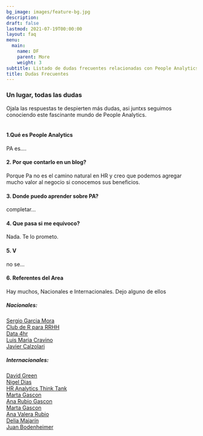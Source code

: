 ```yaml
---
bg_image: images/feature-bg.jpg
description: 
draft: false
lastmod: 2021-07-19T00:00:00
layout: faq
menu:
  main:
    name: DF
    parent: More
    weight: 3
subtitle: Listado de dudas frecuentes relacionadas con People Analytics.
title: Dudas Frecuentes
---
```


### Un lugar, todas las dudas

Ojala las respuestas te despierten más dudas, asi juntxs seguimos conociendo este fascinante mundo de People Analytics.<br> <br>

#### 1.Qué es People Analytics

PA es....

#### 2. Por que contarlo en un blog?

Porque Pa no es el camino natural en HR  y creo que podemos agregar mucho valor al negocio si conocemos sus beneficios.

#### 3. Donde puedo aprender sobre PA?

completar...

#### 4. Que pasa si me equivoco?

Nada. Te lo prometo.

#### 5. V

no se...

#### 6. Referentes del Area

Hay muchos, Nacionales e Internacionales. Dejo alguno de ellos

##### Nacionales:

[Sergio  Garcia Mora](https://www.linkedin.com/in/sergiogarciamora/)<br>[Club de R para RRHH](https://r4hr.club/) <br>[Data 4hr](https://data-4hr.com/) <br>[Luis Maria Cravino](https://www.linkedin.com/in/luis-maria-cravino/)<br>[Javier Calzolari](https://www.linkedin.com/in/luis-maria-cravino/)

##### Internacionales:

[David Green](https://www.davidrgreen.com/)<br>[Nigel Dias](https://www.linkedin.com/in/nigeldias/) <br>[HR Analytics Think Tank](https://www.3nstrategy.com/) <br>[Marta Gascon](https://personkpi.com/)<br>[Ana Rubio Gascon](linkedin.com/in/anavalerarubio)<br>[Marta Gascon](https://personkpi.com/)<br>[Ana Valera Rubio](https://www.linkedin.com/in/anavalerarubio/)<br>[Delia Majarín](https://www.linkedin.com/in/deliamajarin/)<br>[Juan Bodenheimer](https://www.linkedin.com/in/instare-consultoria/)
